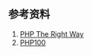 ## 参考资料  
1. [PHP The Right Way](http://laravel-china.github.io/php-the-right-way/)
2. [PHP100](http://www.php100.com/)